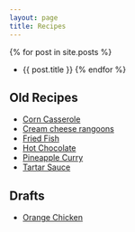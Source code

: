 ```yaml
---
layout: page
title: Recipes
---
```

{% for post in site.posts %}
  * {{ post.title }}
{% endfor %}

## Old Recipes
* [Corn Casserole](https://recipes.simas.io/CornCasserole)
* [Cream cheese rangoons](https://recipes.simas.io/CreamCheeseRangoons)
* [Fried Fish](https://recipes.simas.io/FriedFish)
* [Hot Chocolate](https://recipes.simas.io/HotChocolate)
* [Pineapple Curry](https://recipes.simas.io/PineappleCurry)
* [Tartar Sauce](https://recipes.simas.io/TartarSauce)

## Drafts
* [Orange Chicken](https://recipes.simas.io/OrangeChicken)